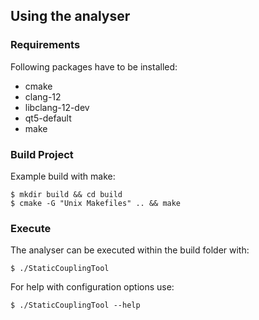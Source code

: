 ## Using the analyser
### Requirements
Following packages have to be installed:
- cmake
- clang-12
- libclang-12-dev
- qt5-default
- make
### Build Project
Example build with make:

    $ mkdir build && cd build
    $ cmake -G "Unix Makefiles" .. && make
### Execute
The analyser can be executed within the build folder with:

    $ ./StaticCouplingTool

For help with configuration options use:

    $ ./StaticCouplingTool --help
